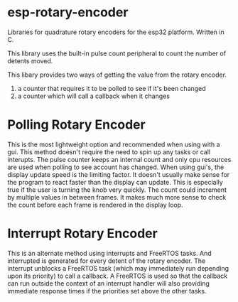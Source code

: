# esp-rotary-encoder
Libraries for quadrature rotary encoders for the esp32 platform.
Written in C.

This library uses the built-in pulse count peripheral to count the number of detents moved.

This libary provides two ways of getting the value from the rotary encoder.
1. a counter that requires it to be polled to see if it's been changed
2. a counter which will call a callback when it changes

# Polling Rotary Encoder
This is the most lightweight option and recommended when using with a gui.
This method doesn't require the need to spin up any tasks or call interupts. The pulse counter keeps an internal count and only cpu resources are used when polling to see account has changed. When using gui's, the display update speed is the limiting factor. It doesn't usually make sense for the program to react faster than the display can update. This is especially true if the user is turning the knob very quickly. The count could increment by multiple values in between frames. It makes much more sense to check the count before each frame is rendered in the display loop.

# Interrupt Rotary Encoder
This is an alternate method using interrupts and FreeRTOS tasks.
And interrupted is generated for every detent of the rotary encoder. The interrupt unblocks a FreeRTOS task (which may immediately run depending upon its priority) to call a callback.
A FreeRTOS is used so that the callback can run outside the context of an interrupt handler will also providing immediate response times if the priorities set above the other tasks.